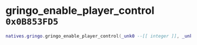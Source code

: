 # gringo_enable_player_control `0x0B853FD5`

```lua
natives.gringo.gringo_enable_player_control(_unk0 --[[ integer ]], _unk1 --[[ integer ]])
```